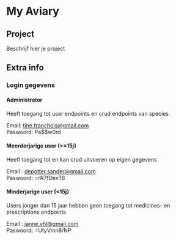 # My Aviary

## Project
Beschrijf hier je project

## Extra info

###  Login gegevens

#### Administrator 
Heeft toegang tot user endpoints en crud endpoints van species

Email: tine.franchois@gmail.com\
Paswoord: Pa$$w0rd

#### Meerderjarige user  (>=15j)
Heeft toegang tot en kan crud uitvoeren op eigen gegevens

Email : depotter.sander@gmail.com\
Paswoord: =rR7fDevT6

#### Minderjarige user (<15j)
Users jonger dan 15 jaar hebben geen toegang tot medicines- en prescriptions endpoints

Email : janne.vhl@gmail.com\
Paswoord: =UtyVmn8/NP

